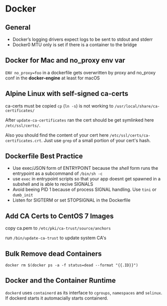 # Docker

## General

* Docker’s logging drivers expect logs to be sent to stdout and stderr
* Docker0 MTU only is set if there is a container to the bridge

## Docker for Mac and no_proxy env var
`ENV no_proxy=foo` in a dockerfile gets overwritten by proxy and no_proxy conf in the **docker-engine** at least for macOS

## Alpine Linux with self-signed ca-certs
ca-certs must be copied `cp` (`ln -s`) is not working to `/usr/local/share/ca-certificates/`

After `update-ca-certificates` ran the cert should be get symlinked here `/etc/ssl/certs/`.

Also you should find the content of your cert here `/etc/ssl/certs/ca-certificates.crt`. Just use `grep` of a small portion of your cert's hash.

## Dockerfile Best Practice
- Use exec/JSON form of ENTRYPOINT because the *shell* form runs the entrypoint as a subcommand of `/bin/sh -c`
- use `exec` in entrypoint scripts so that your app doesnt get spawned in a subshell and is able to recive SIGNALS
- Avoid beeing PID 1 because of process SIGNAL handling. Use `tini` or `dumb_init`
- Listen for SIGTERM or set STOPSIGNAL in the Dockerfile

## Add CA Certs to CentOS 7 Images
copy ca.pem to `/etc/pki/ca-trust/source/anchors`

run `/bin/update-ca-trust` to update system CA's

## Bulk Remove dead Containers
`docker rm $(docker ps -a -f status=dead --format "{{.ID}}")`

## Docker and the Container Runtime
`dockerd` uses `containerd` as its interface to `cgroups`, `namespaces` and `selinux`. If dockerd starts it automacially starts containerd.
